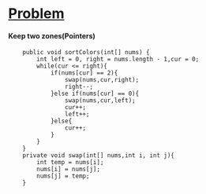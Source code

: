 # [Problem](https://leetcode.com/problems/sort-colors/)

#### Keep two zones(Pointers)
````
    public void sortColors(int[] nums) {
        int left = 0, right = nums.length - 1,cur = 0;
        while(cur <= right){
            if(nums[cur] == 2){
                swap(nums,cur,right);
                right--;
            }else if(nums[cur] == 0){
                swap(nums,cur,left);
                cur++;
                left++;
            }else{
                cur++;
            }
        }
    }
    private void swap(int[] nums,int i, int j){
        int temp = nums[i];
        nums[i] = nums[j];
        nums[j] = temp;
    }
````
